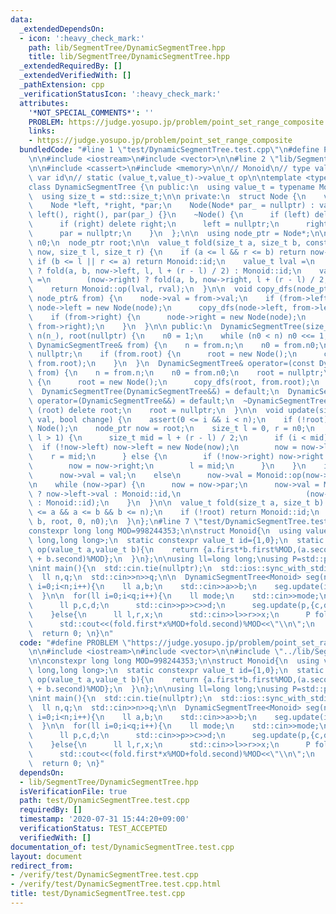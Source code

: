 ```yaml
---
data:
  _extendedDependsOn:
  - icon: ':heavy_check_mark:'
    path: lib/SegmentTree/DynamicSegmentTree.hpp
    title: lib/SegmentTree/DynamicSegmentTree.hpp
  _extendedRequiredBy: []
  _extendedVerifiedWith: []
  _pathExtension: cpp
  _verificationStatusIcon: ':heavy_check_mark:'
  attributes:
    '*NOT_SPECIAL_COMMENTS*': ''
    PROBLEM: https://judge.yosupo.jp/problem/point_set_range_composite
    links:
    - https://judge.yosupo.jp/problem/point_set_range_composite
  bundledCode: "#line 1 \"test/DynamicSegmentTree.test.cpp\"\n#define PROBLEM \"https://judge.yosupo.jp/problem/point_set_range_composite\"\
    \n\n#include <iostream>\n#include <vector>\n\n#line 2 \"lib/SegmentTree/DynamicSegmentTree.hpp\"\
    \n\n#include <cassert>\n#include <memory>\n\n// Monoid\n// type value_t\n// static\
    \ var id\n// static (value_t,value_t)->value_t op\n\ntemplate <typename Monoid>\n\
    class DynamicSegmentTree {\n public:\n  using value_t = typename Monoid::value_t;\n\
    \  using size_t = std::size_t;\n\n private:\n  struct Node {\n    value_t val;\n\
    \    Node *left, *right, *par;\n    Node(Node* par_ = nullptr) : val(Monoid::id),\
    \ left(), right(), par(par_) {}\n    ~Node() {\n      if (left) delete left;\n\
    \      if (right) delete right;\n      left = nullptr;\n      right = nullptr;\n\
    \      par = nullptr;\n    }\n  };\n\n  using node_ptr = Node*;\n\n  size_t n,\
    \ n0;\n  node_ptr root;\n\n  value_t fold(size_t a, size_t b, const node_ptr&\
    \ now, size_t l, size_t r) {\n    if (a <= l && r <= b) return now->val;\n   \
    \ if (b <= l || r <= a) return Monoid::id;\n    value_t lval =\n        (now->left)\
    \ ? fold(a, b, now->left, l, l + (r - l) / 2) : Monoid::id;\n    value_t rval\
    \ =\n        (now->right) ? fold(a, b, now->right, l + (r - l) / 2, r) : Monoid::id;\n\
    \    return Monoid::op(lval, rval);\n  }\n\n  void copy_dfs(node_ptr& node, const\
    \ node_ptr& from) {\n    node->val = from->val;\n    if (from->left) {\n     \
    \ node->left = new Node(node);\n      copy_dfs(node->left, from->left);\n    }\n\
    \    if (from->right) {\n      node->right = new Node(node);\n      copy_dfs(node->right,\
    \ from->right);\n    }\n  }\n\n public:\n  DynamicSegmentTree(size_t n_ = 0) :\
    \ n(n_), root(nullptr) {\n    n0 = 1;\n    while (n0 < n) n0 <<= 1;\n  }\n  DynamicSegmentTree(const\
    \ DynamicSegmentTree& from) {\n    n = from.n;\n    n0 = from.n0;\n    root =\
    \ nullptr;\n    if (from.root) {\n      root = new Node();\n      copy_dfs(root,\
    \ from.root);\n    }\n  }\n  DynamicSegmentTree& operator=(const DynamicSegmentTree&\
    \ from) {\n    n = from.n;\n    n0 = from.n0;\n    root = nullptr;\n    if (from.root)\
    \ {\n      root = new Node();\n      copy_dfs(root, from.root);\n    }\n  }\n\
    \  DynamicSegmentTree(DynamicSegmentTree&&) = default;\n  DynamicSegmentTree&\
    \ operator=(DynamicSegmentTree&&) = default;\n  ~DynamicSegmentTree() {\n    if\
    \ (root) delete root;\n    root = nullptr;\n  }\n\n  void update(size_t i, value_t\
    \ val, bool change) {\n    assert(0 <= i && i < n);\n    if (!root) root = new\
    \ Node();\n    node_ptr now = root;\n    size_t l = 0, r = n0;\n    while (r -\
    \ l > 1) {\n      size_t mid = l + (r - l) / 2;\n      if (i < mid) {\n      \
    \  if (!now->left) now->left = new Node(now);\n        now = now->left;\n    \
    \    r = mid;\n      } else {\n        if (!now->right) now->right = new Node(now);\n\
    \        now = now->right;\n        l = mid;\n      }\n    }\n    if (change)\n\
    \      now->val = val;\n    else\n      now->val = Monoid::op(now->val, val);\n\
    \n    while (now->par) {\n      now = now->par;\n      now->val = Monoid::op((now->left)\
    \ ? now->left->val : Monoid::id,\n                            (now->right) ? now->right->val\
    \ : Monoid::id);\n    }\n  }\n\n  value_t fold(size_t a, size_t b) {\n    assert(0\
    \ <= a && a <= b && b <= n);\n    if (!root) return Monoid::id;\n    return fold(a,\
    \ b, root, 0, n0);\n  }\n};\n#line 7 \"test/DynamicSegmentTree.test.cpp\"\n\n\
    constexpr long long MOD=998244353;\n\nstruct Monoid{\n  using value_t=std::pair<long\
    \ long,long long>;\n  static constexpr value_t id={1,0};\n  static constexpr value_t\
    \ op(value_t a,value_t b){\n    return {a.first*b.first%MOD,(a.second*b.first%MOD\
    \ + b.second)%MOD};\n  }\n};\n\nusing ll=long long;\nusing P=std::pair<ll,ll>;\n\
    \nint main(){\n  std::cin.tie(nullptr);\n  std::ios::sync_with_stdio(false);\n\
    \  ll n,q;\n  std::cin>>n>>q;\n\n  DynamicSegmentTree<Monoid> seg(n);\n\n  for(ll\
    \ i=0;i<n;i++){\n    ll a,b;\n    std::cin>>a>>b;\n    seg.update(i,{a,b},true);\n\
    \  }\n\n  for(ll i=0;i<q;i++){\n    ll mode;\n    std::cin>>mode;\n    if(mode==0){\n\
    \      ll p,c,d;\n      std::cin>>p>>c>>d;\n      seg.update(p,{c,d},true);\n\
    \    }else{\n      ll l,r,x;\n      std::cin>>l>>r>>x;\n      P fold=seg.fold(l,r);\n\
    \      std::cout<<(fold.first*x%MOD+fold.second)%MOD<<\"\\n\";\n    }\n  }\n\n\
    \  return 0; \n}\n"
  code: "#define PROBLEM \"https://judge.yosupo.jp/problem/point_set_range_composite\"\
    \n\n#include <iostream>\n#include <vector>\n\n#include \"../lib/SegmentTree/DynamicSegmentTree.hpp\"\
    \n\nconstexpr long long MOD=998244353;\n\nstruct Monoid{\n  using value_t=std::pair<long\
    \ long,long long>;\n  static constexpr value_t id={1,0};\n  static constexpr value_t\
    \ op(value_t a,value_t b){\n    return {a.first*b.first%MOD,(a.second*b.first%MOD\
    \ + b.second)%MOD};\n  }\n};\n\nusing ll=long long;\nusing P=std::pair<ll,ll>;\n\
    \nint main(){\n  std::cin.tie(nullptr);\n  std::ios::sync_with_stdio(false);\n\
    \  ll n,q;\n  std::cin>>n>>q;\n\n  DynamicSegmentTree<Monoid> seg(n);\n\n  for(ll\
    \ i=0;i<n;i++){\n    ll a,b;\n    std::cin>>a>>b;\n    seg.update(i,{a,b},true);\n\
    \  }\n\n  for(ll i=0;i<q;i++){\n    ll mode;\n    std::cin>>mode;\n    if(mode==0){\n\
    \      ll p,c,d;\n      std::cin>>p>>c>>d;\n      seg.update(p,{c,d},true);\n\
    \    }else{\n      ll l,r,x;\n      std::cin>>l>>r>>x;\n      P fold=seg.fold(l,r);\n\
    \      std::cout<<(fold.first*x%MOD+fold.second)%MOD<<\"\\n\";\n    }\n  }\n\n\
    \  return 0; \n}"
  dependsOn:
  - lib/SegmentTree/DynamicSegmentTree.hpp
  isVerificationFile: true
  path: test/DynamicSegmentTree.test.cpp
  requiredBy: []
  timestamp: '2020-07-31 15:44:20+09:00'
  verificationStatus: TEST_ACCEPTED
  verifiedWith: []
documentation_of: test/DynamicSegmentTree.test.cpp
layout: document
redirect_from:
- /verify/test/DynamicSegmentTree.test.cpp
- /verify/test/DynamicSegmentTree.test.cpp.html
title: test/DynamicSegmentTree.test.cpp
---
```

